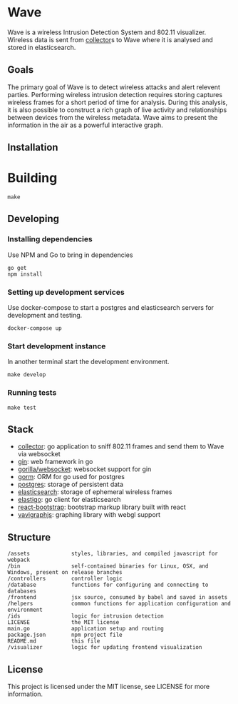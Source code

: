 # Wave

Wave is a wireless Intrusion Detection System and 802.11 visualizer.  Wireless data is sent from [collector](https://github.com/hkparker/collector)s to Wave where it is analysed and stored in elasticsearch.

## Goals

The primary goal of Wave is to detect wireless attacks and alert relevent parties.  Performing wireless intrusion detection requires storing captures wireless frames for a short period of time for analysis.  During this analysis, it is also possible to construct a rich graph of live activity and relationships between devices from the wireless metadata.  Wave aims to present the information in the air as a powerful interactive graph.

## Installation

# Building

`make`

## Developing

### Installing dependencies

Use NPM and Go to bring in dependencies

```
go get
npm install
```

### Setting up development services

Use docker-compose to start a postgres and elasticsearch servers for development and testing.

`docker-compose up`

### Start development instance

In another terminal start the development environment.

`make develop`

### Running tests

`make test`

## Stack

* [collector](https://github.com/hkparker/collector): go application to sniff 802.11 frames and send them to Wave via websocket
* [gin](https://github.com/gin-gonic/gin): web framework in go
* [gorilla/websocket](https://github.com/gorilla/websocket): websocket support for gin
* [gorm](https://github.com/jinzhu/gorm): ORM for go used for postgres
* [postgres](https://github.com/postgres/postgres): storage of persistent data
* [elasticsearch](https://github.com/elastic/elasticsearch): storage of ephemeral wireless frames
* [elastigo](https://github.com/mattbaird/elastigo): go client for elasticsearch
* [react-bootstrap](https://github.com/react-bootstrap/react-bootstrap): bootstrap markup library built with react
* [vavigraphjs](https://github.com/anvaka/VivaGraphJS): graphing library with webgl support

## Structure

```
/assets				styles, libraries, and compiled javascript for webpack
/bin				self-contained binaries for Linux, OSX, and Windows, present on release branches
/controllers		controller logic
/database			functions for configuring and connecting to databases
/frontend			jsx source, consumed by babel and saved in assets
/helpers			common functions for application configuration and environment
/ids				logic for intrusion detection
LICENSE				the MIT license
main.go				application setup and routing
package.json		npm project file
README.md			this file
/visualizer			logic for updating frontend visualization
```

## License

This project is licensed under the MIT license, see LICENSE for more information.
